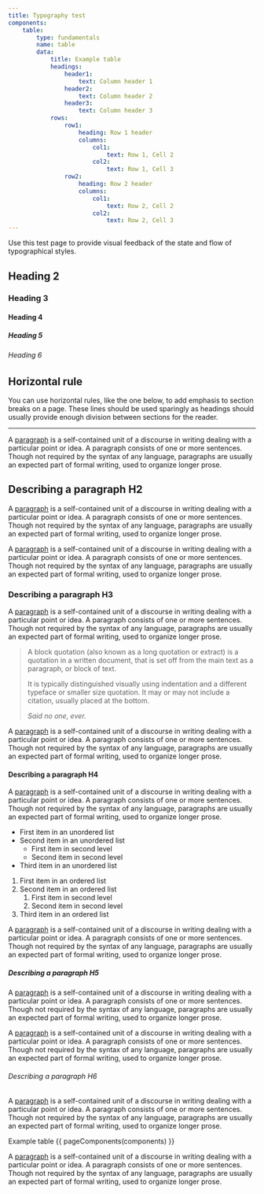 ```yaml
---
title: Typography test
components:
    table:
        type: fundamentals
        name: table
        data:
            title: Example table
            headings:
                header1:
                    text: Column header 1
                header2:
                    text: Column header 2
                header3:
                    text: Column header 3
            rows:
                row1:
                    heading: Row 1 header
                    columns:
                        col1:
                            text: Row 1, Cell 2
                        col2:
                            text: Row 1, Cell 3
                row2:
                    heading: Row 2 header
                    columns:
                        col1:
                            text: Row 2, Cell 2
                        col2:
                            text: Row 2, Cell 3
---
```

Use this test page to provide visual feedback of the state and flow of typographical styles.

Heading 2
---------

### Heading 3

#### Heading 4

##### Heading 5

###### Heading 6

Horizontal rule
---------------

You can use horizontal rules, like the one below, to add emphasis to section breaks on a page. These lines should be used sparingly as headings should usually provide enough division between sections for the reader.

* * * * *

A [paragraph](https://en.wikipedia.org/wiki/Paragraph) is a self-contained unit of a discourse in writing dealing with a particular point or idea. A paragraph consists of one or more sentences. Though not required by the syntax of any language, paragraphs are usually an expected part of formal writing, used to organize longer prose.

Describing a paragraph H2
-------------------------

A [paragraph](https://en.wikipedia.org/wiki/Paragraph) is a self-contained unit of a discourse in writing dealing with a particular point or idea. A paragraph consists of one or more sentences. Though not required by the syntax of any language, paragraphs are usually an expected part of formal writing, used to organize longer prose.

A [paragraph](https://en.wikipedia.org/wiki/Paragraph) is a self-contained unit of a discourse in writing dealing with a particular point or idea. A paragraph consists of one or more sentences. Though not required by the syntax of any language, paragraphs are usually an expected part of formal writing, used to organize longer prose.

### Describing a paragraph H3

A [paragraph](https://en.wikipedia.org/wiki/Paragraph) is a self-contained unit of a discourse in writing dealing with a particular point or idea. A paragraph consists of one or more sentences. Though not required by the syntax of any language, paragraphs are usually an expected part of formal writing, used to organize longer prose.

> A block quotation (also known as a long quotation or extract) is a quotation in a written document, that is set off from the main text as a paragraph, or block of text.
>
> It is typically distinguished visually using indentation and a different typeface or smaller size quotation. It may or may not include a citation, usually placed at the bottom.
>
> *Said no one, ever.*

A [paragraph](https://en.wikipedia.org/wiki/Paragraph) is a self-contained unit of a discourse in writing dealing with a particular point or idea. A paragraph consists of one or more sentences. Though not required by the syntax of any language, paragraphs are usually an expected part of formal writing, used to organize longer prose.

#### Describing a paragraph H4

A [paragraph](https://en.wikipedia.org/wiki/Paragraph) is a self-contained unit of a discourse in writing dealing with a particular point or idea. A paragraph consists of one or more sentences. Though not required by the syntax of any language, paragraphs are usually an expected part of formal writing, used to organize longer prose.

-   First item in an unordered list
-   Second item in an unordered list
    -   First item in second level
    -   Second item in second level
-   Third item in an unordered list

1.  First item in an ordered list
2.  Second item in an ordered list
    1.  First item in second level
    2.  Second item in second level
3.  Third item in an ordered list

A [paragraph](https://en.wikipedia.org/wiki/Paragraph) is a self-contained unit of a discourse in writing dealing with a particular point or idea. A paragraph consists of one or more sentences. Though not required by the syntax of any language, paragraphs are usually an expected part of formal writing, used to organize longer prose.

##### Describing a paragraph H5

A [paragraph](https://en.wikipedia.org/wiki/Paragraph) is a self-contained unit of a discourse in writing dealing with a particular point or idea. A paragraph consists of one or more sentences. Though not required by the syntax of any language, paragraphs are usually an expected part of formal writing, used to organize longer prose.

A [paragraph](https://en.wikipedia.org/wiki/Paragraph) is a self-contained unit of a discourse in writing dealing with a particular point or idea. A paragraph consists of one or more sentences. Though not required by the syntax of any language, paragraphs are usually an expected part of formal writing, used to organize longer prose.

###### Describing a paragraph H6

A [paragraph](https://en.wikipedia.org/wiki/Paragraph) is a self-contained unit of a discourse in writing dealing with a particular point or idea. A paragraph consists of one or more sentences. Though not required by the syntax of any language, paragraphs are usually an expected part of formal writing, used to organize longer prose.

Example table
{{ pageComponents(components) }}

A [paragraph](https://en.wikipedia.org/wiki/Paragraph) is a self-contained unit of a discourse in writing dealing with a particular point or idea. A paragraph consists of one or more sentences. Though not required by the syntax of any language, paragraphs are usually an expected part of formal writing, used to organize longer prose.